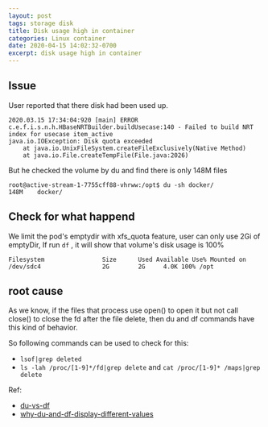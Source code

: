 ```yaml
---
layout: post
tags: storage disk
title: Disk usage high in container
categories: Linux container
date: 2020-04-15 14:02:32-0700
excerpt: disk usage high in container
---
```


## Issue 
User reported that there disk had been used up.

```
2020.03.15 17:34:04:920 [main] ERROR c.e.f.i.s.n.h.HBaseNRTBuilder.buildUsecase:140 - Failed to build NRT index for usecase item_active
java.io.IOException: Disk quota exceeded
	at java.io.UnixFileSystem.createFileExclusively(Native Method)
	at java.io.File.createTempFile(File.java:2026)

```

But he checked the volume by du and find there is only 148M files
```
root@active-stream-1-7755cff88-vhrww:/opt$ du -sh docker/
148M	docker/
```
## Check for what happend

We limit the pod's emptydir with xfs_quota feature, user can only use 2Gi of emptyDir, 
If run `df` , it will show that volume's disk usage is 100%

```
Filesystem                Size      Used Available Use% Mounted on
/dev/sdc4                 2G        2G     4.0K 100% /opt
```

## root cause

As we know, if the files that process use open() to open it but not call close() to close the fd after the file delete, 
then du and df commands have this kind of behavior.

So following commands can be used to check for this:
* `lsof|grep deleted`
* `ls -lah /proc/[1-9]*/fd|grep delete` and `cat /proc/[1-9]* /maps|grep delete`

Ref: 
* [du-vs-df](https://www.redhat.com/sysadmin/du-vs-df)
* [why-du-and-df-display-different-values](http://linuxshellaccount.blogspot.com/2008/12/why-du-and-df-display-different-values.html) 